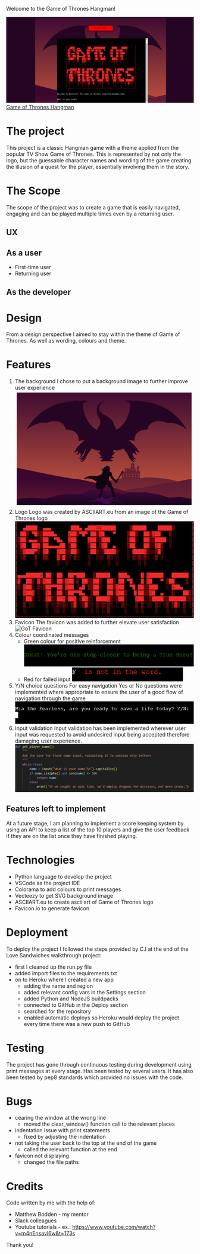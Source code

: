Welcome to the Game of Thrones Hangman!

![Game window](https://github.com/tmea-farkas/got-hangman/blob/main/images/hangman.png)
[Game of Thrones Hangman](https://got-hangman-46eee30c0ce3.herokuapp.com/)

# The project
This project is a classic Hangman game with a theme applied from the popular TV Show Game of Thrones. This is represented by not only the logo, but the guessable character names and wording of the game creating the illusion of a quest for the player, essentially involving them in the story.

# The Scope
The scope of the project was to create a game that is easily navigated, engaging and can be played multiple times even by a returning user.
## UX
## As a user
- First-time user
- Returning user
## As the developer
# Design
From a design perspective I aimed to stay within the theme of Game of Thrones. As well as wording, colours and theme.
# Features
1. The background
I chose to put a background image to further improve user experience
![background image](https://github.com/tmea-farkas/got-hangman/blob/main/images/background.image.png)
2. Logo
Logo was created by ASCIIART.eu from an image of the Game of Thrones logo
![GoT Logo](https://github.com/tmea-farkas/got-hangman/blob/main/images/ascii.logo.png)
3. Favicon
The favicon was added to further elevate user satisfaction
![GoT Favicon]()
4. Colour coordinated messages
    - Green colour for positive reinforcement
![Green message](https://github.com/tmea-farkas/got-hangman/blob/main/images/green.message.png)
    - Red for failed input
![Red message](https://github.com/tmea-farkas/got-hangman/blob/main/images/red%20message.png)
5. Y/N choice questions
For easy navigation Yes or No questions were implemented where appropriate to ensure the user of a good flow of navigation through the game
![Y/N questions](https://github.com/tmea-farkas/got-hangman/blob/main/images/question1.png)
6. Input validation
Input validation has been implemented wherever user input was requested to avoid undesired input being accepted therefore damaging user experience.
![Input validation](https://github.com/tmea-farkas/got-hangman/blob/main/images/validation.png)

## Features left to implement
At a future stage, I am planning to implement a score keeping system by using an API to keep a list of the top 10 players and give the user feedback if they are on the list once they have finished playing.

# Technologies

- Python language to develop the project
- VSCode as the project IDE
- Colorama to add colours to print messages
- Vecteezy to get SVG background image
- ASCIIART.eu to create ascii art of Game of Thrones logo
- Favicon.io to generate favicon

# Deployment
To deploy the project I followed the steps provided by C.I at the end of the Love Sandwiches walkthrough project:
- first I cleaned up the run.py file
- added import files to the requirements.txt
- on to Heroku where I created a new app
    - adding the name and region
    - added relevant config vars in the Settings section
    - added Python and NodeJS buildpacks
    - connected to GitHub in the Deploy section
    - searched for the repository
    - enabled automatic deploys so Heroku would deploy the project every time there was a new push to GitHub


# Testing
The project has gone through continuous testing during development using print messages at every stage. Has been tested by several users.
It has also been tested by pep8 standards which provided no issues with the code.
# Bugs
- cearing the window at the wrong line
    - moved the clear_window() function call to the relevant places
- indentation issue with print statements
    - fixed by adjusting the indentation
- not taking the user back to the top at the end of the game
    - called the relevant function at the end
- favicon not displaying
    - changed the file paths 

# Credits

Code written by me with the help of:

- Matthew Bodden - my mentor
- Slack colleagues
- Youtube tutorials - ex.: https://www.youtube.com/watch?v=m4nEnsavl6w&t=173s

Thank you!

